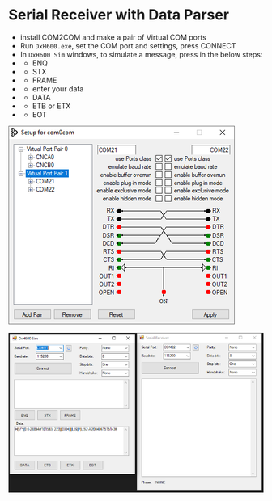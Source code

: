 # Serial Receiver with Data Parser
- install COM2COM and make a pair of Virtual COM ports
- Run `DxH600.exe`, set the COM port and settings, press CONNECT
- In `DxH600 Sim` windows, to simulate a message, press in the below steps:
- * ENQ
- * STX
- * FRAME
- * enter your data
- * DATA
- * ETB or ETX
- * EOT 

![Com2Com.png](Com2Com.png)

![DxH600_Sim.png](DxH600_Sim.png)
